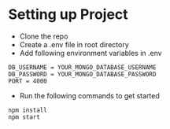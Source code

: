 # Setting up Project
- Clone the repo
- Create a .env file in root directory
- Add following environment variables in .env
```
DB_USERNAME = YOUR_MONGO_DATABASE_USERNAME
DB_PASSWORD = YOUR_MONGO_DATABASE_PASSWORD
PORT = 4000
```
- Run the following commands to get started
```
npm install
npm start
```
